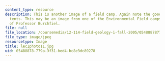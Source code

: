 ```yaml
---
content_type: resource
description: This is another image of a field camp. Again note the good strong dome
  tents. This may be an image from one of the Environmental Field camps. Image courtesy
  of Professor Burchfiel.
file: null
file_location: /coursemedia/12-114-field-geology-i-fall-2005/05488878779a3f31bed4bc8e3dc89278_lec1photo11.jpg
file_type: image/jpeg
resourcetype: Image
title: lec1photo11.jpg
uid: 05488878-779a-3f31-bed4-bc8e3dc89278
---
```

